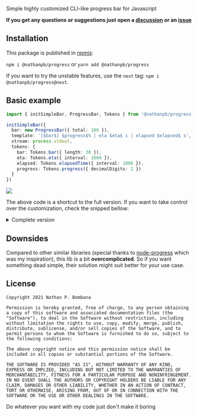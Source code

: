 Simple highly customized CLI-like progress bar for Javascript

**If you get any questions or suggestions just open a [discussion](https://github.com/NathanPB/progress.js/discussions) or an [issue](https://github.com/NathanPB/progress.js/issues)**

## Installation

This package is published in [npmjs](https://www.npmjs.com/package/@nathanpb/progress):

``npm i @nathanpb/progress`` or ``yarn add @nathanpb/progress``

If you want to try the unstable features, use the ``next`` tag: ``npm i @nathanpb/progress@next``.


## Basic example

```ts
import { initSimpleBar, ProgressBar, Tokens } from '@nathanpb/progress'

initSimpleBar({ 
  bar: new ProgressBar({ total: 100 }),
  template: '[$bar$] $progress$% | eta $eta$ s | elapsed $elapsed$ s',
  stream: process.stdout,
  tokens: {
    bar: Tokens.bar({ length: 30 }),
    eta: Tokens.eta({ interval: 1000 }),
    elapsed: Tokens.elapsedTime({ interval: 1000 }),
    progress: Tokens.progress({ decimalDigits: 2 })
  }
})
```
![](https://i.imgur.com/m8u1gFX.gif)

The above code is a shortcut to the full version. If you want to take control over the customization, check the snipped bellow:

<details>
  <summary>Complete version</summary>

The process is to:
1. Create the bar
2. Create the renderer
3. Create a render trigger listening to the ``'tick'`` event
4. Attach the render trigger to the render
5. Listen to the ``'completed'`` event and print something

```ts
import {ProgressBar, StreamProgressBarRenderer, RenderTrigger, Events, Tokens} from '@nathanpb/progress'

const bar = new ProgressBar({ total: 100 })

new StreamProgressBarRenderer(
  '[$bar$] $progress$% | eta $eta$ s | elapsed $elapsed$ s', {
    bar: Tokens.bar({ length: 30 }),
    eta: Tokens.eta({ interval: 1000 }),
    elapsed: Tokens.elapsedTime({ interval: 1000 }),
    progress: Tokens.progress({ decimalDigits: 2 })
  },
  process.stdout,
).attach(self => new RenderTrigger(self, bar, Events.TICK))

bar.on(Events.COMPLETED, () => console.log('Bar completed'))

setInterval(() => bar.tick(1), 500)
```

</details>

## Downsides

Compared to other similar libraries (special thanks to [node-progress](https://github.com/visionmedia/node-progress) which was my inspiration), this lib is a bit **overcomplicated**. So if you want something dead simple, their solution might suit better for your use case.


## License

```
Copyright 2021 Nathan P. Bombana

Permission is hereby granted, free of charge, to any person obtaining a copy of this software and associated documentation files (the "Software"), to deal in the Software without restriction, including without limitation the rights to use, copy, modify, merge, publish, distribute, sublicense, and/or sell copies of the Software, and to permit persons to whom the Software is furnished to do so, subject to the following conditions:

The above copyright notice and this permission notice shall be included in all copies or substantial portions of the Software.

THE SOFTWARE IS PROVIDED "AS IS", WITHOUT WARRANTY OF ANY KIND, EXPRESS OR IMPLIED, INCLUDING BUT NOT LIMITED TO THE WARRANTIES OF MERCHANTABILITY, FITNESS FOR A PARTICULAR PURPOSE AND NONINFRINGEMENT. IN NO EVENT SHALL THE AUTHORS OR COPYRIGHT HOLDERS BE LIABLE FOR ANY CLAIM, DAMAGES OR OTHER LIABILITY, WHETHER IN AN ACTION OF CONTRACT, TORT OR OTHERWISE, ARISING FROM, OUT OF OR IN CONNECTION WITH THE SOFTWARE OR THE USE OR OTHER DEALINGS IN THE SOFTWARE.
```

Do whatever you want with my code just don't make it boring
